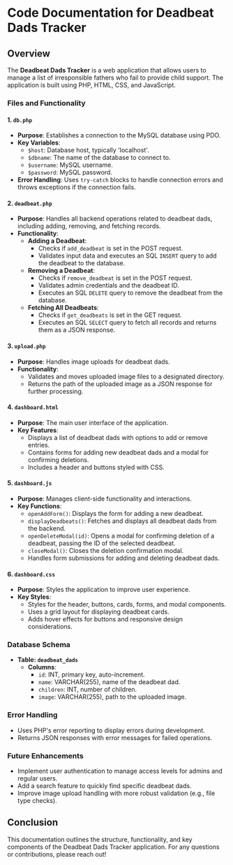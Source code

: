 # Code Documentation for Deadbeat Dads Tracker

## Overview
The **Deadbeat Dads Tracker** is a web application that allows users to manage a list of irresponsible fathers who fail to provide child support. The application is built using PHP, HTML, CSS, and JavaScript.


### Files and Functionality

#### 1. `db.php`
- **Purpose**: Establishes a connection to the MySQL database using PDO.
- **Key Variables**:
  - `$host`: Database host, typically 'localhost'.
  - `$dbname`: The name of the database to connect to.
  - `$username`: MySQL username.
  - `$password`: MySQL password.
- **Error Handling**: Uses `try-catch` blocks to handle connection errors and throws exceptions if the connection fails.

#### 2. `deadbeat.php`
- **Purpose**: Handles all backend operations related to deadbeat dads, including adding, removing, and fetching records.
- **Functionality**:
  - **Adding a Deadbeat**:
    - Checks if `add_deadbeat` is set in the POST request.
    - Validates input data and executes an SQL `INSERT` query to add the deadbeat to the database.
  - **Removing a Deadbeat**:
    - Checks if `remove_deadbeat` is set in the POST request.
    - Validates admin credentials and the deadbeat ID.
    - Executes an SQL `DELETE` query to remove the deadbeat from the database.
  - **Fetching All Deadbeats**:
    - Checks if `get_deadbeats` is set in the GET request.
    - Executes an SQL `SELECT` query to fetch all records and returns them as a JSON response.

#### 3. `upload.php`
- **Purpose**: Handles image uploads for deadbeat dads.
- **Functionality**:
  - Validates and moves uploaded image files to a designated directory.
  - Returns the path of the uploaded image as a JSON response for further processing.

#### 4. `dashboard.html`
- **Purpose**: The main user interface of the application.
- **Key Features**:
  - Displays a list of deadbeat dads with options to add or remove entries.
  - Contains forms for adding new deadbeat dads and a modal for confirming deletions.
  - Includes a header and buttons styled with CSS.

#### 5. `dashboard.js`
- **Purpose**: Manages client-side functionality and interactions.
- **Key Functions**:
  - `openAddForm()`: Displays the form for adding a new deadbeat.
  - `displayDeadbeats()`: Fetches and displays all deadbeat dads from the backend.
  - `openDeleteModal(id)`: Opens a modal for confirming deletion of a deadbeat, passing the ID of the selected deadbeat.
  - `closeModal()`: Closes the deletion confirmation modal.
  - Handles form submissions for adding and deleting deadbeat dads.

#### 6. `dashboard.css`
- **Purpose**: Styles the application to improve user experience.
- **Key Styles**:
  - Styles for the header, buttons, cards, forms, and modal components.
  - Uses a grid layout for displaying deadbeat cards.
  - Adds hover effects for buttons and responsive design considerations.

### Database Schema
- **Table: `deadbeat_dads`**
  - **Columns**:
    - `id`: INT, primary key, auto-increment.
    - `name`: VARCHAR(255), name of the deadbeat dad.
    - `children`: INT, number of children.
    - `image`: VARCHAR(255), path to the uploaded image.

### Error Handling
- Uses PHP's error reporting to display errors during development.
- Returns JSON responses with error messages for failed operations.

### Future Enhancements
- Implement user authentication to manage access levels for admins and regular users.
- Add a search feature to quickly find specific deadbeat dads.
- Improve image upload handling with more robust validation (e.g., file type checks).

## Conclusion
This documentation outlines the structure, functionality, and key components of the Deadbeat Dads Tracker application. For any questions or contributions, please reach out!

